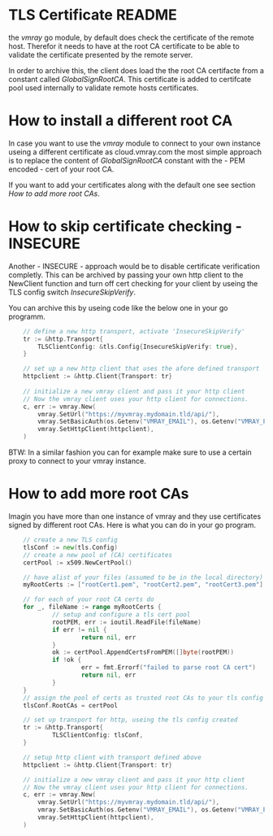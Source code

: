 TLS Certificate README
======================

the _vmray_ go module, by default does check the certificate of the remote 
host. Therefor it needs to have at the root CA certificate to be able to 
validate the certificate presented by the remote server.

In order to archive this, the client does load the the root CA certifacte 
from a constant called _GlobalSignRootCA_. This certificate is added to
certifcate pool used internally to validate remote hosts certificates.

How to install a different root CA
==================================

In case you want to use the _vmray_ module to connect to your own instance
useing a different certificate as cloud.vmray.com the most simple approach 
is to replace the content of _GlobalSignRootCA_ constant with the - PEM 
encoded - cert of your root CA.

If you want to add your certificates along with the default one see section 
_How to add more root CAs_.

How to skip certificate checking - INSECURE
===========================================

Another - INSECURE - approach would be to disable certificate verification 
completly. This can be archived by passing your own http client to the 
NewClient function and turn off cert checking for your client by useing the 
TLS config switch _InsecureSkipVerify_.

You can archive this by useing code like the below one in your go programm.

```go
    // define a new http transport, activate 'InsecureSkipVerify'
 	tr := &http.Transport{
 		TLSClientConfig: &tls.Config{InsecureSkipVerify: true},
 	}

    // set up a new http client that uses the afore defined transport
    httpclient := &http.Client{Transport: tr}
 	
	// initialize a new vmray client and pass it your http client
	// Now the vmray client uses your http client for connections. 
	c, err := vmray.New(
 		vmray.SetUrl("https://myvmray.mydomain.tld/api/"),
 		vmray.SetBasicAuth(os.Getenv("VMRAY_EMAIL"), os.Getenv("VMRAY_PASSWD")),
 		vmray.SetHttpClient(httpclient),
 	)
```

BTW: In a similar fashion you can for example make sure to use a certain proxy 
to connect to your vmray instance.

How to add more root CAs
=======================

Imagin you have more than one instance of vmray and they use certificates 
signed by different root CAs. Here is what you can do in your go program.

```go
	// create a new TLS config
	tlsConf := new(tls.Config)
	// create a new pool of (CA) certificates
	certPool := x509.NewCertPool()

	// have alist of your files (assumed to be in the local directory)
	myRootCerts := ["rootCert1.pem", "rootCert2.pem", "rootCert3.pem"]

	// for each of your root CA certs do
	for _, fileName := range myRootCerts {
			// setup and configure a tls cert pool
			rootPEM, err := ioutil.ReadFile(fileName)
			if err != nil {
					return nil, err
			}
			ok := certPool.AppendCertsFromPEM([]byte(rootPEM))
			if !ok {
					err = fmt.Errorf("failed to parse root CA cert")
					return nil, err
			}
	}
	// assign the pool of certs as trusted root CAs to your tls config
	tlsConf.RootCAs = certPool

	// set up transport for http, useing the tls config created
	tr := &http.Transport{
			TLSClientConfig: tlsConf,
	}

	// setup http client with transport defined above
	httpclient := &http.Client{Transport: tr}

	// initialize a new vmray client and pass it your http client
	// Now the vmray client uses your http client for connections. 
	c, err := vmray.New(
 		vmray.SetUrl("https://myvmray.mydomain.tld/api/"),
 		vmray.SetBasicAuth(os.Getenv("VMRAY_EMAIL"), os.Getenv("VMRAY_PASSWD")),
 		vmray.SetHttpClient(httpclient),
 	)
```

